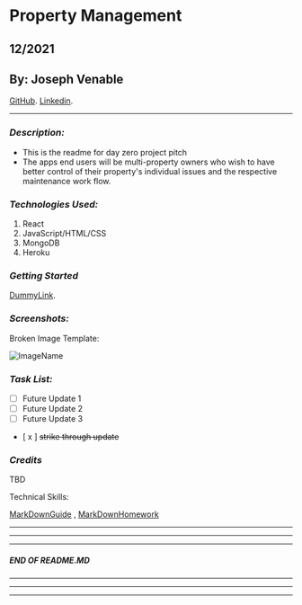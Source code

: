 # Property Management
## 12/2021
## By: Joseph Venable
[GitHub](https://github.com/JJVenable).
[Linkedin](https://www.linkedin.com/jjvenable).
***

### ***Description:***
* This is the readme for day zero project pitch
* The apps end users will be multi-property owners who wish to have better control of their property's individual issues and the respective maintenance work flow.
  
### ***Technologies Used:***
1. React
2. JavaScript/HTML/CSS
3. MongoDB
4. Heroku

### ***Getting Started***
 [DummyLink](https://www.IllDeployThisLater).

### ***Screenshots:***
Broken Image Template:

![ImageName](http://www.website.com)



### ***Task List:***
- [ ] Future Update 1
- [ ] Future Update 2
- [ ] Future Update 3
   
- [ x ] ~~strike through update~~
 

### ***Credits***
TBD

Technical Skills:

[MarkDownGuide](https://ia.net/writer/support/general/markdown-guide)
,
[MarkDownHomework](https://github.com/JJVenable/u1_hw_markdown)


---
---
---
#####  END OF README.MD
---
---
---
